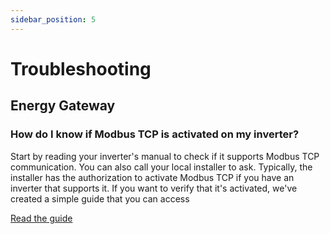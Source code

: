 ```yaml
---
sidebar_position: 5
---
```


# Troubleshooting

## Energy Gateway

### How do I know if Modbus TCP is activated on my inverter?
Start by reading your inverter's manual to check if it supports Modbus TCP communication. You can also call your local installer to ask. Typically, the installer has the authorization to activate Modbus TCP if you have an inverter that supports it. If you want to verify that it's activated, we've created a simple guide that you can access 

<a class="button button--primary" href="https://github.com/srcfl/egw-getting-started/blob/main/test_con.md">Read the guide</a>

